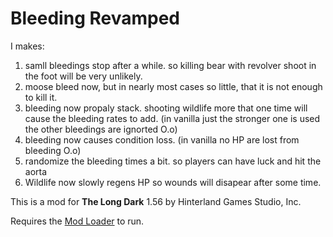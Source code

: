 # Bleeding Revamped

I makes:
1) samll bleedings stop after a while. so killing bear with revolver shoot in the foot will be very unlikely.
2) moose bleed now, but in nearly most cases so little, that it is not enough to kill it.
3) bleeding now propaly stack. shooting wildlife more that one time will cause the bleeding rates to add. (in vanilla just the stronger one is used the other bleedings are ignorted O.o)
4) bleeding now causes condition loss. (in vanilla no HP are lost from bleeding O.o)
5) randomize the bleeding times a bit. so players can have luck and hit the aorta
6) Wildlife now slowly regens HP so wounds will disapear after some time. 


This is a mod for **The Long Dark** 1.56 by Hinterland Games Studio, Inc.





Requires the [Mod Loader](https://github.com/zeobviouslyfakeacc/ModLoaderInstaller) to run.
